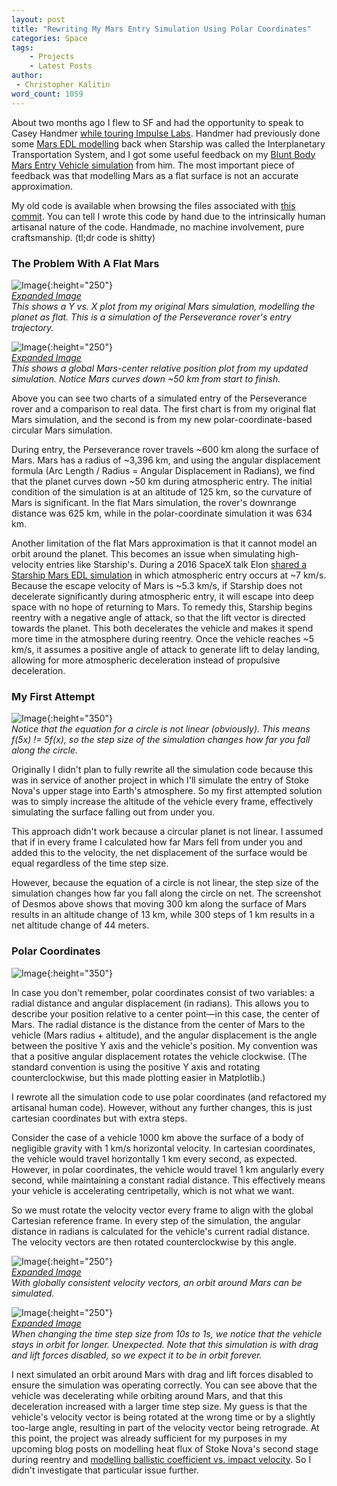 ```yaml
---
layout: post
title: "Rewriting My Mars Entry Simulation Using Polar Coordinates"
categories: Space
tags:
    - Projects
    - Latest Posts
author:
 - Christopher Kalitin
word_count: 1059
---
```

<head>
    <meta property="og:image" content="{{site.url}}/assets/images/polar-mars-sim/Perseverance_Polar_xy.png">
</head>

About two months ago I flew to SF and had the opportunity to speak to Casey Handmer [while touring Impulse Labs](https://ckalitin.github.io/space/2025/06/02/impulse-master-plan.html). Handmer had previously done some [Mars EDL modelling](https://caseyhandmer.wordpress.com/2016/09/29/spacex-mars-plan-analysis/) back when Starship was called the Interplanetary Transportation System, and I got some useful feedback on my [Blunt Body Mars Entry Vehicle simulation](https://ckalitin.github.io/space/2025/07/26/polar-mars-sim.html) from him. The most important piece of feedback was that modelling Mars as a flat surface is not an accurate approximation.

My old code is available when browsing the files associated with [this commit](https://github.com/CKalitin/Martian-Ballistic-Modelling/tree/7d8259368cf26e0765eb03a828a1cbb55736c84a). You can tell I wrote this code by hand due to the intrinsically human artisanal nature of the code. Handmade, no machine involvement, pure craftsmanship. (tl;dr code is shitty)

### **The Problem With A Flat Mars**

![Image](/assets/images/polar-mars-sim/Perseverance_Cartesian_xy.png){:height="250"}  
*[Expanded Image](/assets/images/polar-mars-sim/Perseverance_Cartesian.png)*  
*This shows a Y vs. X plot from my original Mars simulation, modelling the planet as flat. This is a simulation of the Perseverance rover's entry trajectory.*

![Image](/assets/images/polar-mars-sim/Perseverance_Polar_xy.png){:height="250"}  
*[Expanded Image](/assets/images/polar-mars-sim/Perseverance_Polar.png)*  
*This shows a global Mars-center relative position plot from my updated simulation. Notice Mars curves down ~50 km from start to finish.*

Above you can see two charts of a simulated entry of the Perseverance rover and a comparison to real data. The first chart is from my original flat Mars simulation, and the second is from my new polar-coordinate-based circular Mars simulation. 

During entry, the Perseverance rover travels ~600 km along the surface of Mars. Mars has a radius of ~3,396 km, and using the angular displacement formula (Arc Length / Radius = Angular Displacement in Radians), we find that the planet curves down ~50 km during atmospheric entry. The initial condition of the simulation is at an altitude of 125 km, so the curvature of Mars is significant. In the flat Mars simulation, the rover's downrange distance was 625 km, while in the polar-coordinate simulation it was 634 km.

Another limitation of the flat Mars approximation is that it cannot model an orbit around the planet. This becomes an issue when simulating high-velocity entries like Starship's. During a 2016 SpaceX talk Elon [shared a Starship Mars EDL simulation](https://youtu.be/o7lBn93SxyE?si=aGaAdXPdI904-rYb&t=2016) in which atmospheric entry occurs at ~7 km/s. Because the escape velocity of Mars is ~5.3 km/s, if Starship does not decelerate significantly during atmospheric entry, it will escape into deep space with no hope of returning to Mars. To remedy this, Starship begins reentry with a negative angle of attack, so that the lift vector is directed towards the planet. This both decelerates the vehicle and makes it spend more time in the atmosphere during reentry. Once the vehicle reaches ~5 km/s, it assumes a positive angle of attack to generate lift to delay landing, allowing for more atmospheric deceleration instead of propulsive deceleration.

### **My First Attempt**

![Image](/assets/images/polar-mars-sim/Desmos.png){:height="350"}  
*Notice that the equation for a circle is not linear (obviously). This means f(5x) != 5f(x), so the step size of the simulation changes how far you fall along the circle.*

Originally I didn't plan to fully rewrite all the simulation code because this was in service of another project in which I'll simulate the entry of Stoke Nova's upper stage into Earth's atmosphere. So my first attempted solution was to simply increase the altitude of the vehicle every frame, effectively simulating the surface falling out from under you.

This approach didn't work because a circular planet is not linear. I assumed that if in every frame I calculated how far Mars fell from under you and added this to the velocity, the net displacement of the surface would be equal regardless of the time step size.

However, because the equation of a circle is not linear, the step size of the simulation changes how far you fall along the circle on net. The screenshot of Desmos above shows that moving 300 km along the surface of Mars results in an altitude change of 13 km, while 300 steps of 1 km results in a net altitude change of 44 meters.

### **Polar Coordinates**

![Image](/assets/images/polar-mars-sim/polar.jpg){:height="350"}

In case you don't remember, polar coordinates consist of two variables: a radial distance and angular displacement (in radians). This allows you to describe your position relative to a center point—in this case, the center of Mars. The radial distance is the distance from the center of Mars to the vehicle (Mars radius + altitude), and the angular displacement is the angle between the positive Y axis and the vehicle's position. My convention was that a positive angular displacement rotates the vehicle clockwise. (The standard convention is using the positive Y axis and rotating counterclockwise, but this made plotting easier in Matplotlib.)

I rewrote all the simulation code to use polar coordinates (and refactored my artisanal human code). However, without any further changes, this is just cartesian coordinates but with extra steps.

Consider the case of a vehicle 1000 km above the surface of a body of negligible gravity with 1 km/s horizontal velocity. In cartesian coordinates, the vehicle would travel horizontally 1 km every second, as expected. However, in polar coordinates, the vehicle would travel 1 km angularly every second, while maintaining a constant radial distance. This effectively means your vehicle is accelerating centripetally, which is not what we want.

So we must rotate the velocity vector every frame to align with the global Cartesian reference frame. In every step of the simulation, the angular distance in radians is calculated for the vehicle's current radial distance. The velocity vectors are then rotated counterclockwise by this angle.

![Image](/assets/images/polar-mars-sim/orbit-10s-timestep_xy.png){:height="250"}  
*[Expanded Image](/assets/images/polar-mars-sim/orbit-10s-timestep.png)*  
*With globally consistent velocity vectors, an orbit around Mars can be simulated.*  

![Image](/assets/images/polar-mars-sim/orbit-1s-timestep_xy.png){:height="250"}  
*[Expanded Image](/assets/images/polar-mars-sim/orbit-1s-timestep.png)*  
*When changing the time step size from 10s to 1s, we notice that the vehicle stays in orbit for longer. Unexpected. Note that this simulation is with drag and lift forces disabled, so we expect it to be in orbit forever.*

I next simulated an orbit around Mars with drag and lift forces disabled to ensure the simulation was operating correctly. You can see above that the vehicle was decelerating while orbiting around Mars, and that this deceleration increased with a larger time step size. My guess is that the vehicle's velocity vector is being rotated at the wrong time or by a slightly too-large angle, resulting in part of the velocity vector being retrograde. At this point, the project was already sufficient for my purposes in my upcoming blog posts on modelling heat flux of Stoke Nova's second stage during reentry and [modelling ballistic coefficient vs. impact velocity](https://ckalitin.github.io/space/2025/05/13/martian-ballistic-coefficient.html). So I didn't investigate that particular issue further.